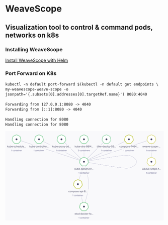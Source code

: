# WeaveScope

## Visualization tool to control & command pods, networks on k8s

### Installing WeaveScope

[Install WeaveScope with Helm](https://github.com/suryaval/workbook/blob/master/helm/README.md)

### Port Forward on K8s

```
kubectl -n default port-forward $(kubectl -n default get endpoints \
my-weavescope-weave-scope -o jsonpath='{.subsets[0].addresses[0].targetRef.name}') 8080:4040

Forwarding from 127.0.0.1:8080 -> 4040
Forwarding from [::1]:8080 -> 4040

Handling connection for 8080
Handling connection for 8080
```

![Visualizing K8s cluster with weavescope](./weavescope-img.png)
